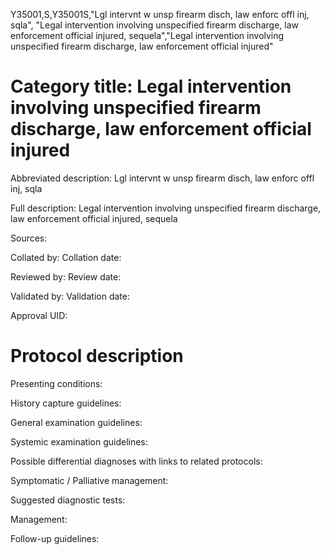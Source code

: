 Y35001,S,Y35001S,"Lgl intervnt w unsp firearm disch, law enforc offl inj, sqla", "Legal intervention involving unspecified firearm discharge, law enforcement official injured, sequela","Legal intervention involving unspecified firearm discharge, law enforcement official injured"
# Category title: Legal intervention involving unspecified firearm discharge, law enforcement official injured

Abbreviated description: Lgl intervnt w unsp firearm disch, law enforc offl inj, sqla

Full description: Legal intervention involving unspecified firearm discharge, law enforcement official injured, sequela

Sources:

Collated by:
Collation date:

Reviewed by:
Review date:

Validated by:
Validation date:

Approval UID:

# Protocol description

Presenting conditions:

History capture guidelines:

General examination guidelines:

Systemic examination guidelines:

Possible differential diagnoses with links to related protocols:

Symptomatic / Palliative management:

Suggested diagnostic tests:

Management:

Follow-up guidelines:
